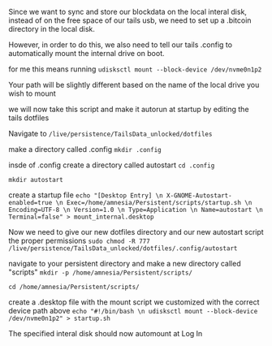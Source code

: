 Since we want to sync and store our blockdata on the local interal disk, instead of on the free space of our tails usb, we need to set up a .bitcoin 
directory in the local disk.

However, in order to do this, we also need to tell our tails .config to automatically mount the internal drive on boot. 


for me this means running
`udisksctl mount --block-device /dev/nvme0n1p2`

Your path will be slightly different based on the name of the local drive you wish to mount 


we will now take this script and make it autorun at startup by editing the tails dotfiles

Navigate to 
`/live/persistence/TailsData_unlocked/dotfiles`

make a directory called .config
`mkdir .config`

insde of .config create a directory called autostart
`cd .config`

`mkdir autostart`

create a startup file
`echo "[Desktop Entry] \n
X-GNOME-Autostart-enabled=true \n
Exec=/home/amnesia/Persistent/scripts/startup.sh \n
Encoding=UTF-8 \n
Version=1.0 \n
Type=Application \n
Name=autostart \n
Terminal=false" > mount_internal.desktop`


Now we need to give our new dotfiles directory and our new autostart script the proper permissions
`sudo chmod -R 777 /live/persistence/TailsData_unlocked/dotfiles/.config/autostart`
 
 navigate to your persistent directory and make a new directory called "scripts"
 `mkdir -p /home/amnesia/Persistent/scripts/`
 
 `cd /home/amnesia/Persistent/scripts/`
 
 create a .desktop file with the mount script we customized with the correct device path above 
`echo "#!/bin/bash \n udisksctl mount --block-device /dev/nvme0n1p2" > startup.sh`


The specified interal disk should now automount at Log In



